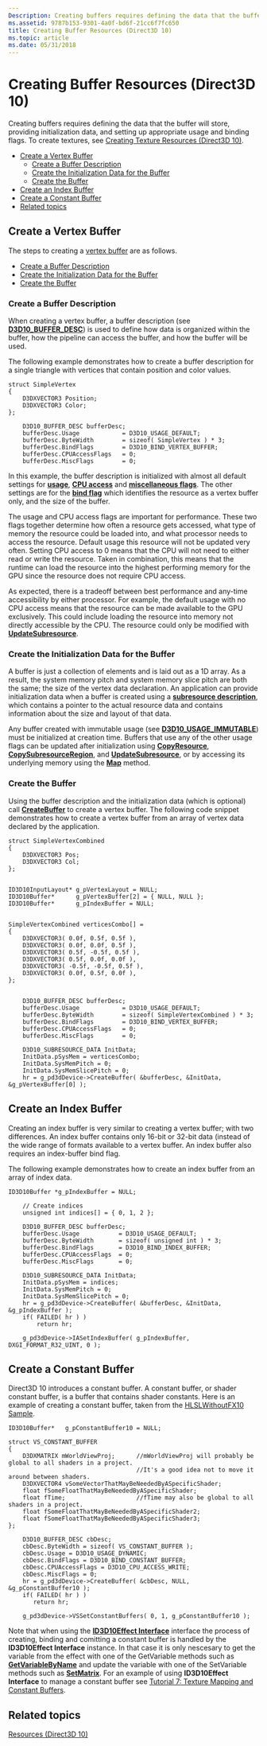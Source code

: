 ```yaml
---
Description: Creating buffers requires defining the data that the buffer will store, providing initialization data, and setting up appropriate usage and binding flags. To create textures, see Creating Texture Resources (Direct3D 10).
ms.assetid: 9787b153-9301-4a0f-bd6f-21cc6f7fc650
title: Creating Buffer Resources (Direct3D 10)
ms.topic: article
ms.date: 05/31/2018
---
```


# Creating Buffer Resources (Direct3D 10)

Creating buffers requires defining the data that the buffer will store, providing initialization data, and setting up appropriate usage and binding flags. To create textures, see [Creating Texture Resources (Direct3D 10)](d3d10-graphics-programming-guide-resources-creating-textures.md).

-   [Create a Vertex Buffer](#create-a-vertex-buffer)
    -   [Create a Buffer Description](#create-a-buffer-description)
    -   [Create the Initialization Data for the Buffer](#create-the-initialization-data-for-the-buffer)
    -   [Create the Buffer](#create-the-buffer)
-   [Create an Index Buffer](#create-an-index-buffer)
-   [Create a Constant Buffer](#create-a-constant-buffer)
-   [Related topics](#related-topics)

## Create a Vertex Buffer

The steps to creating a [vertex buffer](d3d10-graphics-programming-guide-resources-types.md) are as follows.

-   [Create a Buffer Description](#create-a-buffer-description)
-   [Create the Initialization Data for the Buffer](#create-the-initialization-data-for-the-buffer)
-   [Create the Buffer](#create-the-buffer)

### Create a Buffer Description

When creating a vertex buffer, a buffer description (see [**D3D10\_BUFFER\_DESC**](/windows/desktop/api/D3D10/ns-d3d10-cd3d10_buffer_desc)) is used to define how data is organized within the buffer, how the pipeline can access the buffer, and how the buffer will be used.

The following example demonstrates how to create a buffer description for a single triangle with vertices that contain position and color values.


```
struct SimpleVertex
{
    D3DXVECTOR3 Position;  
    D3DXVECTOR3 Color;  
};

    D3D10_BUFFER_DESC bufferDesc;
    bufferDesc.Usage            = D3D10_USAGE_DEFAULT;
    bufferDesc.ByteWidth        = sizeof( SimpleVertex ) * 3;
    bufferDesc.BindFlags        = D3D10_BIND_VERTEX_BUFFER;
    bufferDesc.CPUAccessFlags   = 0;
    bufferDesc.MiscFlags        = 0;
```



In this example, the buffer description is initialized with almost all default settings for [**usage**](/windows/desktop/api/D3D10/ne-d3d10-d3d10_usage), [**CPU access**](/windows/desktop/api/D3D10/ne-d3d10-d3d10_cpu_access_flag) and [**miscellaneous flags**](/windows/desktop/api/D3D10/ne-d3d10-d3d10_resource_misc_flag). The other settings are for the [**bind flag**](/windows/desktop/api/D3D10/ne-d3d10-d3d10_bind_flag) which identifies the resource as a vertex buffer only, and the size of the buffer.

The usage and CPU access flags are important for performance. These two flags together determine how often a resource gets accessed, what type of memory the resource could be loaded into, and what processor needs to access the resource. Default usage this resource will not be updated very often. Setting CPU access to 0 means that the CPU will not need to either read or write the resource. Taken in combination, this means that the runtime can load the resource into the highest performing memory for the GPU since the resource does not require CPU access.

As expected, there is a tradeoff between best performance and any-time accessibility by either processor. For example, the default usage with no CPU access means that the resource can be made available to the GPU exclusively. This could include loading the resource into memory not directly accessible by the CPU. The resource could only be modified with [**UpdateSubresource**](/windows/desktop/api/D3D10/nf-d3d10-id3d10device-updatesubresource).

### Create the Initialization Data for the Buffer

A buffer is just a collection of elements and is laid out as a 1D array. As a result, the system memory pitch and system memory slice pitch are both the same; the size of the vertex data declaration. An application can provide initialization data when a buffer is created using a [**subresource description**](/windows/desktop/api/D3D10/ns-d3d10-d3d10_subresource_data), which contains a pointer to the actual resource data and contains information about the size and layout of that data.

Any buffer created with immutable usage (see [**D3D10\_USAGE\_IMMUTABLE**](/windows/desktop/api/D3D10/ne-d3d10-d3d10_usage)) must be initialized at creation time. Buffers that use any of the other usage flags can be updated after initialization using [**CopyResource**](/windows/desktop/api/D3D10/nf-d3d10-id3d10device-copyresource), [**CopySubresourceRegion**](/windows/desktop/api/D3D10/nf-d3d10-id3d10device-copysubresourceregion), and [**UpdateSubresource**](/windows/desktop/api/D3D10/nf-d3d10-id3d10device-updatesubresource), or by accessing its underlying memory using the [**Map**](/windows/desktop/api/D3D10/nf-d3d10-id3d10buffer-map) method.

### Create the Buffer

Using the buffer description and the initialization data (which is optional) call [**CreateBuffer**](/windows/desktop/api/D3D10/nf-d3d10-id3d10device-createbuffer) to create a vertex buffer. The following code snippet demonstrates how to create a vertex buffer from an array of vertex data declared by the application.


```
struct SimpleVertexCombined
{
    D3DXVECTOR3 Pos;  
    D3DXVECTOR3 Col;  
};


ID3D10InputLayout* g_pVertexLayout = NULL;
ID3D10Buffer*      g_pVertexBuffer[2] = { NULL, NULL };
ID3D10Buffer*      g_pIndexBuffer = NULL;


SimpleVertexCombined verticesCombo[] =
{
    D3DXVECTOR3( 0.0f, 0.5f, 0.5f ),
    D3DXVECTOR3( 0.0f, 0.0f, 0.5f ),
    D3DXVECTOR3( 0.5f, -0.5f, 0.5f ),
    D3DXVECTOR3( 0.5f, 0.0f, 0.0f ),
    D3DXVECTOR3( -0.5f, -0.5f, 0.5f ),
    D3DXVECTOR3( 0.0f, 0.5f, 0.0f ),
};


    D3D10_BUFFER_DESC bufferDesc;
    bufferDesc.Usage            = D3D10_USAGE_DEFAULT;
    bufferDesc.ByteWidth        = sizeof( SimpleVertexCombined ) * 3;
    bufferDesc.BindFlags        = D3D10_BIND_VERTEX_BUFFER;
    bufferDesc.CPUAccessFlags   = 0;
    bufferDesc.MiscFlags        = 0;
    
    D3D10_SUBRESOURCE_DATA InitData;
    InitData.pSysMem = verticesCombo;
    InitData.SysMemPitch = 0;
    InitData.SysMemSlicePitch = 0;
    hr = g_pd3dDevice->CreateBuffer( &bufferDesc, &InitData, &g_pVertexBuffer[0] );
```



## Create an Index Buffer

Creating an index buffer is very similar to creating a vertex buffer; with two differences. An index buffer contains only 16-bit or 32-bit data (instead of the wide range of formats available to a vertex buffer. An index buffer also requires an index-buffer bind flag.

The following example demonstrates how to create an index buffer from an array of index data.


```
ID3D10Buffer *g_pIndexBuffer = NULL;

    // Create indices
    unsigned int indices[] = { 0, 1, 2 };

    D3D10_BUFFER_DESC bufferDesc;
    bufferDesc.Usage           = D3D10_USAGE_DEFAULT;
    bufferDesc.ByteWidth       = sizeof( unsigned int ) * 3;
    bufferDesc.BindFlags       = D3D10_BIND_INDEX_BUFFER;
    bufferDesc.CPUAccessFlags  = 0;
    bufferDesc.MiscFlags       = 0;

    D3D10_SUBRESOURCE_DATA InitData;
    InitData.pSysMem = indices;
    InitData.SysMemPitch = 0;
    InitData.SysMemSlicePitch = 0;
    hr = g_pd3dDevice->CreateBuffer( &bufferDesc, &InitData, &g_pIndexBuffer );
    if( FAILED( hr ) )
        return hr;
  
    g_pd3dDevice->IASetIndexBuffer( g_pIndexBuffer, DXGI_FORMAT_R32_UINT, 0 );
```



## Create a Constant Buffer

Direct3D 10 introduces a constant buffer. A constant buffer, or shader constant buffer, is a buffer that contains shader constants. Here is an example of creating a constant buffer, taken from the [HLSLWithoutFX10 Sample](https://msdn.microsoft.com/library/Ee416414(v=VS.85).aspx).


```
ID3D10Buffer*   g_pConstantBuffer10 = NULL;

struct VS_CONSTANT_BUFFER
{
    D3DXMATRIX mWorldViewProj;      //mWorldViewProj will probably be global to all shaders in a project.
                                    //It's a good idea not to move it around between shaders.
    D3DXVECTOR4 vSomeVectorThatMayBeNeededByASpecificShader;
    float fSomeFloatThatMayBeNeededByASpecificShader;
    float fTime;                    //fTime may also be global to all shaders in a project.
    float fSomeFloatThatMayBeNeededByASpecificShader2;
    float fSomeFloatThatMayBeNeededByASpecificShader3;
};

    D3D10_BUFFER_DESC cbDesc;
    cbDesc.ByteWidth = sizeof( VS_CONSTANT_BUFFER );
    cbDesc.Usage = D3D10_USAGE_DYNAMIC;
    cbDesc.BindFlags = D3D10_BIND_CONSTANT_BUFFER;
    cbDesc.CPUAccessFlags = D3D10_CPU_ACCESS_WRITE;
    cbDesc.MiscFlags = 0;
    hr = g_pd3dDevice->CreateBuffer( &cbDesc, NULL, &g_pConstantBuffer10 );
    if( FAILED( hr ) )
       return hr;

    g_pd3dDevice->VSSetConstantBuffers( 0, 1, g_pConstantBuffer10 );
```



Note that when using the [**ID3D10Effect Interface**](/windows/desktop/api/D3D10Effect/nn-d3d10effect-id3d10effect) interface the process of creating, binding and comitting a constant buffer is handled by the **ID3D10Effect Interface** instance. In that case it is only nescesary to get the variable from the effect with one of the GetVariable methods such as [**GetVariableByName**](/windows/desktop/api/D3D10Effect/nf-d3d10effect-id3d10effect-getvariablebyname) and update the variable with one of the SetVariable methods such as [**SetMatrix**](/windows/desktop/api/D3D10Effect/nf-d3d10effect-id3d10effectmatrixvariable-setmatrix). For an example of using **ID3D10Effect Interface** to manage a constant buffer see [Tutorial 7: Texture Mapping and Constant Buffers](https://msdn.microsoft.com/library/Ee416442(v=VS.85).aspx).

## Related topics

<dl> <dt>

[Resources (Direct3D 10)](d3d10-graphics-programming-guide-resources.md)
</dt> </dl>

 

 



